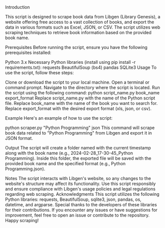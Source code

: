 Introduction

This script is designed to scrape book data from Libgen (Library Genesis), a website offering free access to a vast collection of books, and export the data in various formats such as Excel, JSON, or CSV. The script utilizes web scraping techniques to retrieve book information based on the provided book name.

Prerequisites
Before running the script, ensure you have the following prerequisites installed:

Python 3.x
Necessary Python libraries (install using pip install -r requirements.txt):
requests
BeautifulSoup (bs4)
pandas
SQLite3
Usage
To use the script, follow these steps:

Clone or download the script to your local machine.
Open a terminal or command prompt.
Navigate to the directory where the script is located.
Run the script using the following command:
python script_name.py book_name export_format
Replace script_name.py with the name of the Python script file.
Replace book_name with the name of the book you want to search for.
Replace export_format with the desired export format (xls, json, or csv).

Example
Here's an example of how to use the script:

python scraper.py "Python Programming" json
This command will scrape book data related to "Python Programming" from Libgen and export it in JSON format.

Output
The script will create a folder named with the current timestamp along with the book name (e.g., 2024-02-28_17-30-45_Python Programming). Inside this folder, the exported file will be saved with the provided book name and the specified format (e.g., Python Programming.json).

Notes
The script interacts with Libgen's website, so any changes to the website's structure may affect its functionality.
Use this script responsibly and ensure compliance with Libgen's usage policies and legal regulations regarding web scraping.
Acknowledgments
This script utilizes the following Python libraries: requests, BeautifulSoup, sqlite3, json, pandas, os, datetime, and argparse. Special thanks to the developers of these libraries for their contributions.
If you encounter any issues or have suggestions for improvement, feel free to open an issue or contribute to the repository. Happy scraping!




